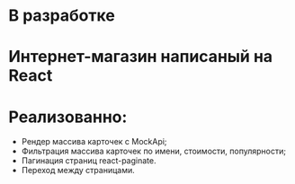 # В разработке

# Интернет-магазин написаный на React

# Реализованно:

- Рендер массива карточек c MockApi;
- Фильтрация массива карточек по имени, стоимости, популярности;
- Пагинация страниц react-paginate.
- Переход между страницами.

